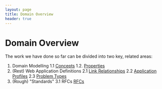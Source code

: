 ```yaml
---
layout: page
title: Domain Overview
header: true
---
```

# Domain Overview

The work we have done so far can be divided into two key, related areas:

1. Domain Modelling
  1.1 [Concepts](/domain/concepts-overview)
  1.2. [Properties](/domain/properties-overview)
2. (Rest) Web Application Definitions
  2.1 [Link Relationships](/domain/link-relationships-overview)
  2.2 [Application Profiles](/domain/application-profiles-overview)
  2.3 [Problem Types](/domain/problem-types-overview)
3. (Rough) "Standards"
  3.1 RFCs  [RFCs](/domain/rfcs)

